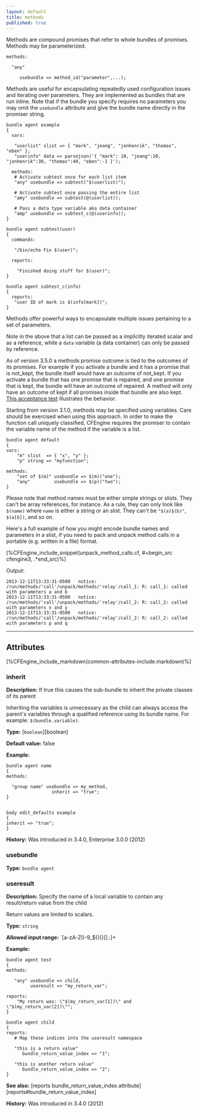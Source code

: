 ```yaml
---
layout: default
title: methods
published: true
---
```


Methods are compound promises that refer to whole bundles of promises.
Methods may be parameterized.

```cf3
methods:

  "any"

     usebundle => method_id("parameter",...);
```

Methods are useful for encapsulating repeatedly used configuration issues and
iterating over parameters. They are implemented as bundles that are run
inline. Note that if the bundle you specify requires no parameters you
may omit the `usebundle` attribute and give the bundle name directly in
the promiser string.

```cf3
bundle agent example
{
  vars:

   "userlist" slist => { "mark", "jeang", "jonhenrik", "thomas", "eben" };
   "userinfo" data => parsejson('{ "mark": 10, "jeang":20, "jonhenrik":30, "thomas":40, "eben":-1 }');

  methods:
   # Activate subtest once for each list item
   "any" usebundle => subtest("$(userlist)");

   # Activate subtest once passing the entire list
   "amy" usebundle => subtest(@(userlist));

   # Pass a data type variable aka data container
   "amp" usebundle => subtest_c(@(userinfo));
}

bundle agent subtest(user)
{
  commands:

   "/bin/echo Fix $(user)";

  reports:

    "Finished doing stuff for $(user)";
}

bundle agent subtest_c(info)
{
  reports:
   "user ID of mark is $(info[mark])";
}
```

Methods offer powerful ways to encapsulate multiple issues pertaining to
a set of parameters.

Note in the above that a list can be passed as a implicitly iterated
scalar and as a reference, while a `data` variable (a data container)
can only be passed by reference.

As of version 3.5.0 a methods promise outcome is tied to the outcomes of its
promises. For example if you activate a bundle and it has a promise that is
not_kept, the bundle itself would have an outcome of not_kept. If you activate
a bundle that has one promise that is repaired, and one promise that is kept,
the bundle will have an outcome of repaired. A method will only have an outcome
of kept if all promises inside that bundle are also kept.
[This acceptance test](https://github.com/cfengine/core/blob/master/tests/acceptance/21_methods/method_outcomes.cf)
illustrates the behavior.

Starting from version 3.1.0, methods may be specified using variables.
Care should be exercised when using this approach. In order to make the
function call uniquely classified, CFEngine requires the promiser to
contain the variable name of the method if the variable is a list.

```cf3
bundle agent default
{
vars:
    "m" slist  => { "x", "y" };
    "p" string => "myfunction";

methods:
    "set of $(m)" usebundle => $(m)("one");
    "any"         usebundle => $(p)("two");
}
```

Please note that method names must be either simple strings or slists.
They can't be array references, for instance.  As a rule, they can
only look like `$(name)` where `name` is either a string or an slist.
They can't be `"$(a)$(b)"`, `$(a[b])`, and so on.

Here's a full example of how you might encode bundle names and
parameters in a slist, if you need to pack and unpack method calls in
a portable (e.g. written in a file) format.

[%CFEngine_include_snippet(unpack_method_calls.cf, #\+begin_src cfengine3, .*end_src)%]

Output:

```
2013-12-11T13:33:31-0500   notice: /run/methods/'call'/unpack/methods/'relay'/call_1: R: call_1: called with parameters a and b
2013-12-11T13:33:31-0500   notice: /run/methods/'call'/unpack/methods/'relay'/call_2: R: call_2: called with parameters x and y
2013-12-11T13:33:31-0500   notice: /run/methods/'call'/unpack/methods/'relay'/call_2: R: call_2: called with parameters p and q
```

***

## Attributes

[%CFEngine_include_markdown(common-attributes-include.markdown)%]

### inherit

**Description:** If true this causes the sub-bundle to inherit the private
classes of its parent

Inheriting the variables is unnecessary as the child can always access the
parent's variables through a qualified reference using its bundle name. For
example: `$(bundle.variable)`.

**Type:** [`boolean`][boolean]

**Default value:** false

**Example:**

```cf3
bundle agent name
{
methods:

  "group name" usebundle => my_method,
                 inherit => "true";
}


body edit_defaults example
{
inherit => "true";
}
```

**History:** Was introduced in 3.4.0, Enterprise 3.0.0 (2012)

### usebundle

**Type:** `bundle agent`

### useresult

**Description:** Specify the name of a local variable to contain any
result/return value from the child

Return values are limited to scalars.

**Type:** `string`

**Allowed input range:** `[a-zA-Z0-9_$(){}\[\].:]+

**Example:**

```cf3
bundle agent test
{
methods:

   "any" usebundle => child,
         useresult => "my_return_var";

reports:
    "My return was: \"$(my_return_var[1])\" and \"$(my_return_var[2])\"";
}

bundle agent child
{
reports:
   # Map these indices into the useresult namespace

   "this is a return value"
      bundle_return_value_index => "1";

   "this is another return value"
      bundle_return_value_index => "2";
}
```

**See also:** [reports bundle_return_value_index attribute][reports#bundle_return_value_index]

**History:** Was introduced in 3.4.0 (2012)
